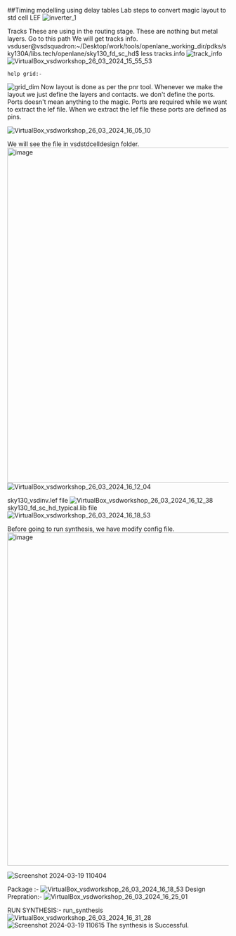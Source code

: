 ##Timing modelling using delay tables
Lab steps to convert magic layout to std cell LEF
  ![inverter_1](https://github.com/manishkumar754/VSDWorkshop/assets/132566236/f89568f7-40de-4d5b-b9ee-9d4467ac2374)

Tracks These are using in the routing stage. These are nothing but metal layers.
  Go to this path We will get tracks info.
    vsduser@vsdsquadron:~/Desktop/work/tools/openlane_working_dir/pdks/sky130A/libs.tech/openlane/sky130_fd_sc_hd$ less tracks.info
   ![track_info](https://github.com/manishkumar754/VSDWorkshop/assets/132566236/6644be86-0f48-486e-83e7-9ace9b46d8e5)
 ![VirtualBox_vsdworkshop_26_03_2024_15_55_53](https://github.com/manishkumar754/VSDWorkshop/assets/132566236/be1053b2-7829-42e2-a338-aa7ab7fdf8c9)
    
    help grid:-
 ![grid_dim](https://github.com/manishkumar754/VSDWorkshop/assets/132566236/d44cd59b-504f-4300-a424-bb27d641bcf2)
 Now layout is done as per the pnr tool.
 Whenever we make the layout we just define the layers and contacts. we don't define the ports. Ports doesn't mean anything to the magic. 
 Ports are required while we want to extract the lef file. When we extract the lef file these ports are defined as pins.

 ![VirtualBox_vsdworkshop_26_03_2024_16_05_10](https://github.com/manishkumar754/VSDWorkshop/assets/132566236/04929db3-58b8-4795-a734-be3ffd437e57)

 We will see the file in vsdstdcelldesign folder.
 <img width="764" alt="image" src="https://github.com/manishkumar754/VSDWorkshop/assets/132566236/d01915f7-d455-405a-af1e-7d5a8a60ef6f">
![VirtualBox_vsdworkshop_26_03_2024_16_12_04](https://github.com/manishkumar754/VSDWorkshop/assets/132566236/c297f25a-7aa9-4920-b3b1-6b6f6f066e7e)

sky130_vsdinv.lef file
  ![VirtualBox_vsdworkshop_26_03_2024_16_12_38](https://github.com/manishkumar754/VSDWorkshop/assets/132566236/209486d5-b160-4e79-9481-1f19071d9a75)
sky130_fd_sc_hd_typical.lib file 
 ![VirtualBox_vsdworkshop_26_03_2024_16_18_53](https://github.com/manishkumar754/VSDWorkshop/assets/132566236/2440be26-f7b0-4ca7-b68d-822b4d677bbb)

Before going to run synthesis, we have modify config file.
<img width="759" alt="image" src="https://github.com/manishkumar754/VSDWorkshop/assets/132566236/21fc62e9-762c-4534-ac06-ed93e44ca977">
 
 ![Screenshot 2024-03-19 110404](https://github.com/manishkumar754/VSDWorkshop/assets/132566236/dd4afb25-305b-4579-8d90-55c30f5aa468)

 Package :-
 ![VirtualBox_vsdworkshop_26_03_2024_16_18_53](https://github.com/manishkumar754/VSDWorkshop/assets/132566236/f08eba1d-5ab4-4f69-9816-dc5012ad4515)
 Design Prepration:- 
 ![VirtualBox_vsdworkshop_26_03_2024_16_25_01](https://github.com/manishkumar754/VSDWorkshop/assets/132566236/0cbf8c32-52e9-4d0b-b68b-dcdebdfee9ce)

 RUN SYNTHESIS:-
   run_synthesis
   ![VirtualBox_vsdworkshop_26_03_2024_16_31_28](https://github.com/manishkumar754/VSDWorkshop/assets/132566236/c0cd5177-60bb-4734-817e-18620c770c50)
   ![Screenshot 2024-03-19 110615](https://github.com/manishkumar754/VSDWorkshop/assets/132566236/fe652a08-18c4-43b3-a51e-44def563a6aa)
   The synthesis is Successful.

   


